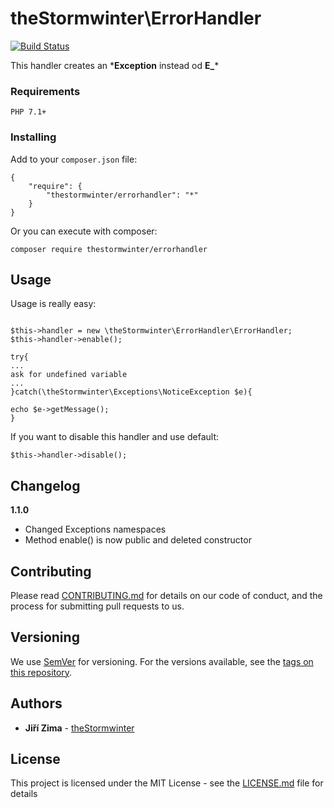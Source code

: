 # theStormwinter\ErrorHandler

[![Build Status](https://travis-ci.com/theStormWinter/ErrorHandler.svg?branch=master)](https://travis-ci.org/thestormwinter/errorhandler)

This handler creates an \***Exception** instead od **E_**\*


### Requirements



```
PHP 7.1+
```

### Installing

Add to your `composer.json` file:

```
{
    "require": {
        "thestormwinter/errorhandler": "*"
    }
}
```

Or you can execute with composer:

```
composer require thestormwinter/errorhandler
```

## Usage

Usage is really easy:

```

$this->handler = new \theStormwinter\ErrorHandler\ErrorHandler;
$this->handler->enable();

try{
...
ask for undefined variable
...
}catch(\theStormwinter\Exceptions\NoticeException $e){

echo $e->getMessage();
}
```
If you want to disable this handler and use default:
```
$this->handler->disable();
```
## Changelog

**1.1.0**
 - Changed Exceptions namespaces
 - Method enable() is now public and deleted constructor
 


## Contributing

Please read [CONTRIBUTING.md](CONTRIBUTING.md) for details on our code of conduct, and the process for submitting pull requests to
 us.

## Versioning

We use [SemVer](http://semver.org/) for versioning. For the versions available, see the [tags on this repository](https://github.com/your/project/tags). 

## Authors

* **Jiří Zima** - [theStormwinter](https://github.com/thestormwinter)

## License

This project is licensed under the MIT License - see the [LICENSE.md](LICENSE.md) file for details


